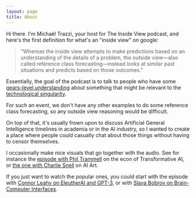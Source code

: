 ```yaml
---
layout: page
title: About
---
```


Hi there. I'm Michaël Trazzi, your host for The Inside View podcast, and here's the first definition for what's an "inside view" on google:

> "Whereas the inside view attempts to make predictions based on an understanding of the details of a problem, the outside view—also called reference class forecasting—instead looks at similar past situations and predicts based on those outcomes."

Essentially, the goal of the podcast is to talk to people who have some [gears-level understanding](https://www.lesswrong.com/tag/gears-level) about something that might be relevant to the [technological singularity](https://en.wikipedia.org/wiki/Technological_singularity).

For such an event, we don't have any other examples to do some reference class forecasting, so any outside view reasoning would be difficult.

On top of that, it's usually frown upon to discuss Artificial General Intelligence timelines in academia or in the AI industry, so I wanted to create a place where people could casually chat about those things without having to censor themselves.

I occasionally make nice visuals that go together with the audio. See for instance the [episode with Phil Trammell](https://theinsideview.github.io/phil) on the econ of Transformative AI, or [the one with Charlie Snell](https://theinsideview.github.io/charlie) on AI Art.

If you just want to watch the popular ones, you could start with the episode with [Connor Leahy on EleutherAI and GPT-3](https://theinsideview.github.io/connor), or with [Slava Bobrov on Brain-Computer Interfaces](https://theinsideview.github.io/slava).